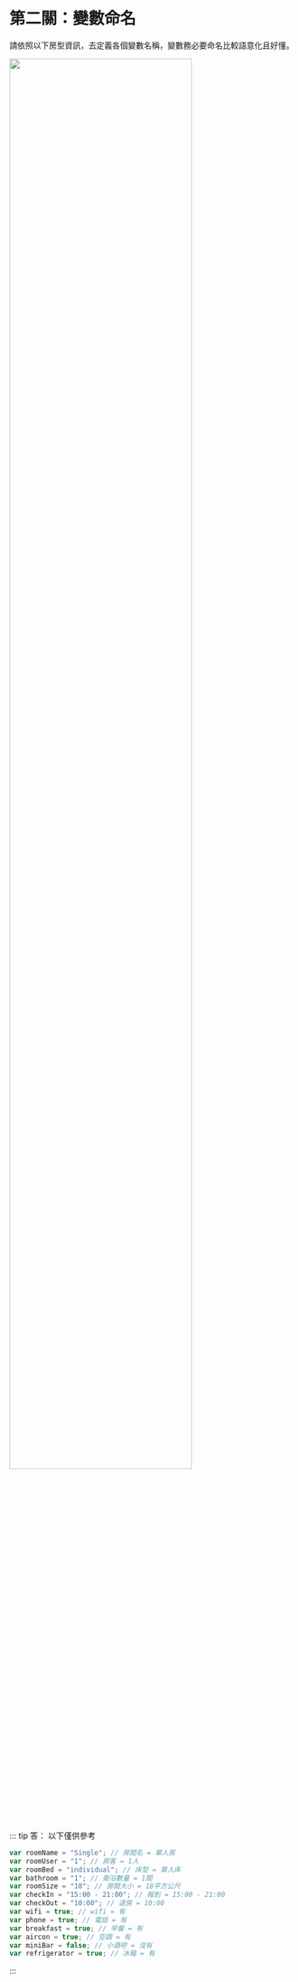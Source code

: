 # 第二關：變數命名

請依照以下房型資訊，去定義各個變數名稱，變數務必要命名比較語意化且好懂。

<img src="/js-vue-press/image/blvfkGI.jpg" width="80%">

::: tip 答：
以下僅供參考
``` js
var roomName = "Single"; // 房間名 = 單人房
var roomUser = "1"; // 房客 = 1人
var roomBed = "individual"; // 床型 = 單人床
var bathroom = "1"; // 衛浴數量 = 1間
var roomSize = "18"; // 房間大小 = 18平方公尺
var checkIn = "15:00 - 21:00"; // 報到 = 15:00 - 21:00
var checkOut = "10:00"; // 退房 = 10:00
var wifi = true; // wifi = 有
var phone = true; // 電話 = 有
var breakfast = true; // 早餐 = 有
var aircon = true; // 空調 = 有
var miniBar = false; // 小酒吧 = 沒有
var refrigerator = true; // 冰箱 = 有
```
:::

